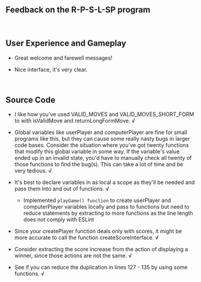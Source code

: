 ## Feedback on the R-P-S-L-SP program

<br>

## User Experience and Gameplay

- Great welcome and farewell messages!
  
- Nice interface, it's very clear.

<br>

## Source Code

- I like how you've used VALID_MOVES and VALID_MOVES_SHORT_FORM to with isValidMove and returnLongFormMove. √
  
- Global variables like userPlayer and computerPlayer are fine for small programs like this, but they can cause some really nasty bugs in larger code bases. Consider the situation where you've got twenty functions that modify this global variable in some way. If the variable's value ended up in an invalid state, you'd have to manually check all twenty of those functions to find the bug(s). This can take a lot of time and be very tedious. √
  
- It's best to declare variables in as local a scope as they'll be needed and pass them into and out of functions. √
  - Implemented `playGame() function` to create userPlayer and computerPlayer variables locally and pass to functions but need to reduce statements by extracting to more functions as the line length does not comply with ESLint
  
- Since your createPlayer function deals only with scores, it might be more accurate to call the function createScoreInterface. √
  
- Consider extracting the score increase from the action of displaying a winner, since those actions are not the same. √
  
- See if you can reduce the duplication in lines 127 - 135 by using some functions. √